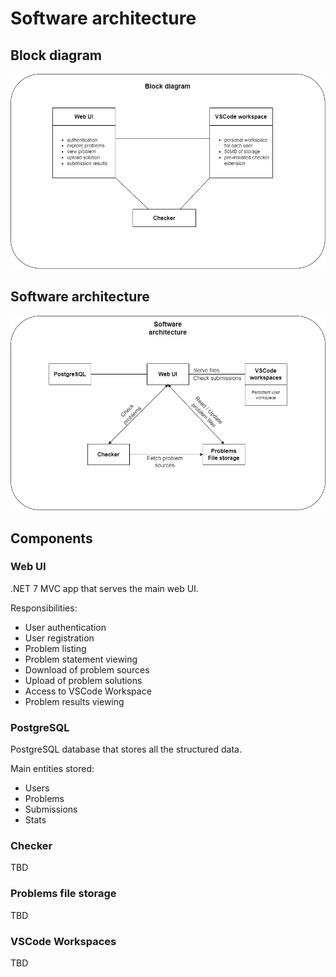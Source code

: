 # Software architecture

## Block diagram
![Block diagram](../photos/block-diagram.png)

## Software architecture
![Software architecture](../photos/software-architecture.png)

## Components
### Web UI
.NET 7 MVC app that serves the main web UI.

Responsibilities:
* User authentication
* User registration
* Problem listing
* Problem statement viewing
* Download of problem sources
* Upload of problem solutions
* Access to VSCode Workspace
* Problem results viewing

### PostgreSQL
PostgreSQL database that stores all the structured data.

Main entities stored:
* Users
* Problems
* Submissions
* Stats

### Checker
TBD

### Problems file storage
TBD

### VSCode Workspaces
TBD